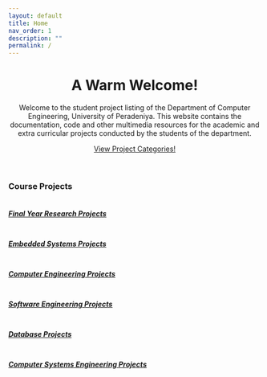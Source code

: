 ```yaml
---
layout: default
title: Home
nav_order: 1
description: ""
permalink: /
---
```


<!-- Jumbotron Header -->
<header class="jumbotron my-2">
    <h1 class="d-none display-3">A Warm Welcome!</h1>
    <p class="lead">
        Welcome to the student project listing of the Department of Computer Engineering, University of
        Peradeniya. This website contains the documentation, code and other multimedia resources for the
        academic and extra curricular projects conducted by the students of the department.
    </p>
    <a href="#" class="d-none btn btn-primary btn-lg">View Project Categories!</a>
</header>

<!-- Page Features -->

<h3 class="pt-3 pb-1">Course Projects</h3>
<div class="row text-center my-2">
    <div class="col-lg-3 col-md-6 mb-2 d-flex">
        <a class="btn" href="./4yp">
            <div class="card h-100">
                <img class="card-img-top" src="https://cepdnaclk.github.io/projects.ce.pdn.ac.lk/data/categories/fyp/thumbnail.jpg" alt="">
                <div class="card-body">
                    <h5 class="card-title">Final Year Research Projects</h5>
                </div>
            </div>
        </a>
    </div>
    <div class="col-lg-3 col-md-6 mb-2 d-flex">
        <a class="btn" href="./3yp">
            <div class="card h-100">
                <img class="card-img-top" src="https://cepdnaclk.github.io/projects.ce.pdn.ac.lk/data/categories/3yp/thumbnail.jpg" alt="">
                <div class="card-body">
                    <h5 class="card-title">Embedded Systems Projects</h5>
                </div>
            </div>
        </a>
    </div>
    <div class="col-lg-3 col-md-6 mb-2 d-flex">
        <a class="btn" href="./co227">
            <div class="card h-100">
                <img class="card-img-top" src="https://cepdnaclk.github.io/projects.ce.pdn.ac.lk/data/categories/co227/thumbnail.jpg" alt="">
                <div class="card-body">
                    <h5 class="card-title">Computer Engineering Projects</h5>
                </div>
            </div>
        </a>
    </div>
    <div class="col-lg-3 col-md-6 mb-2 d-flex">
        <a class="btn" href="./co328">
            <div class="card h-100">
                <img class="card-img-top" src="https://cepdnaclk.github.io/projects.ce.pdn.ac.lk/data/categories/co328/thumbnail.jpg" alt="">
                <div class="card-body">
                    <h5 class="card-title">Software Engineering Projects</h5>
                </div>
            </div>
        </a>
    </div>
    <div class="col-lg-3 col-md-6 mb-2 d-flex">
        <a class="btn" href="./co226">
            <div class="card h-100">
                <img class="card-img-top" src="https://cepdnaclk.github.io/projects.ce.pdn.ac.lk/data/categories/co226/thumbnail.jpg" alt="">
                <div class="card-body">
                    <h5 class="card-title">Database Projects</h5>
                </div>
            </div>
        </a>
    </div>
    <div class="col-lg-3 col-md-6 mb-2 d-flex">
        <a class="btn" href="./co326">
            <div class="card h-100">
                <img class="card-img-top" src="https://cepdnaclk.github.io/projects.ce.pdn.ac.lk/data/categories/co326/thumbnail.jpg" alt="">
                <div class="card-body">
                    <h5 class="card-title">Computer Systems Engineering Projects</h5>
                </div>
            </div>
        </a>
    </div>
</div>

<!--
<h3 class="pt-3 pb-1">Department Projects</h3>
<div class="row text-center my-4">
    <div class="col-lg-3 col-md-6 mb-2 d-flex">
        <a class="btn" href="./swarm">
            <div class="card h-100">
                <img class="card-img-top" src="https://cepdnaclk.github.io/projects.ce.pdn.ac.lk/data/categories/swarm/thumbnail.jpg" alt="">
                <div class="card-body">
                    <h5 class="card-title">Swarm Robotics Project</h5>
                </div>
            </div>
        </a>
    </div>
</div> -->
